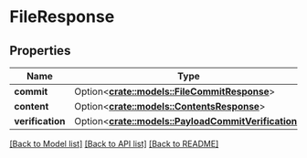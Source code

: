 # FileResponse

## Properties

Name | Type | Description | Notes
------------ | ------------- | ------------- | -------------
**commit** | Option<[**crate::models::FileCommitResponse**](FileCommitResponse.md)> |  | [optional]
**content** | Option<[**crate::models::ContentsResponse**](ContentsResponse.md)> |  | [optional]
**verification** | Option<[**crate::models::PayloadCommitVerification**](PayloadCommitVerification.md)> |  | [optional]

[[Back to Model list]](../README.md#documentation-for-models) [[Back to API list]](../README.md#documentation-for-api-endpoints) [[Back to README]](../README.md)



